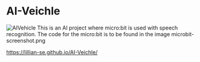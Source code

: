 # AI-Veichle
![AIVehicle](https://user-images.githubusercontent.com/77015337/176580657-12a3cc70-bec1-4b8a-96d6-4404b8a15371.jpg)
This is an AI project where micro:bit is used with speech recognition. The code for the micro:bit is to be found in the image microbit-screenshot.png

https://lillian-se.github.io/AI-Veichle/
